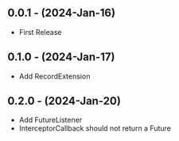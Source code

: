 ## 0.0.1 - (2024-Jan-16)

* First Release

## 0.1.0 - (2024-Jan-17)

* Add RecordExtension

## 0.2.0 - (2024-Jan-20)

* Add FutureListener
* InterceptorCallback should not return a Future
